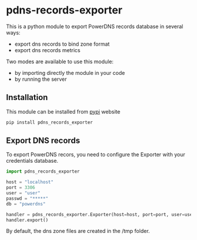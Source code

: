 # pdns-records-exporter

This is a python module to export PowerDNS records database in several ways:
- export dns records to bind zone format
- export dns records metrics

Two modes are available to use this module:
- by importing directly the module in your code
- by running the server

## Installation

This module can be installed from [pypi](https://pypi.org/project/pdns_records_exporter/) website

```python
pip install pdns_records_exporter
```

## Export DNS records

To export PowerDNS recors, you need to configure the Exporter with your credentials database.

```python
import pdns_records_exporter

host = "localhost"
port = 3306
user = "user"
passwd = "*****"
db = "powerdns"

handler = pdns_records_exporter.Exporter(host=host, port=port, user=user, passwd=passwd, db=db)
handler.export()
```

By default, the dns zone files are created in the /tmp folder.